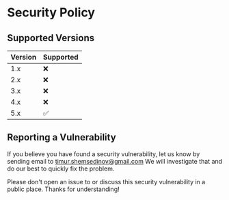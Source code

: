 # Security Policy

## Supported Versions

| Version | Supported          |
| ------- | ------------------ |
| 1.x     | :x:                |
| 2.x     | :x:                |
| 3.x     | :x:                |
| 4.x     | :x:                |
| 5.x     | :white_check_mark: |

## Reporting a Vulnerability

If you believe you have found a security vulnerability, let us know by sending
email to [timur.shemsedinov@gmail.com](mailto:timur.shemsedinov@gmail.com)
We will investigate that and do our best to quickly fix the problem.

Please don't open an issue to or discuss this security vulnerability in a public
place. Thanks for understanding!

